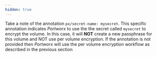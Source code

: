 ```yaml
---
hidden: true
---
```


Take a note of the annotation `px/secret-name: mysecret`. This specific annotation indicates _Portworx_ to use the the secret called `mysecret` to encrypt the volume. In this case, it will **NOT**  create a new passphrase for this volume and NOT use per volume encryption. If the annotation is not provided then _Portworx_ will use the per volume encryption workflow as described in the previous section